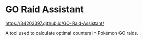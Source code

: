 # GO Raid Assistant
https://34203397.github.io/GO-Raid-Assistant/ 

A tool used to calculate optimal counters in Pokémon GO raids.
